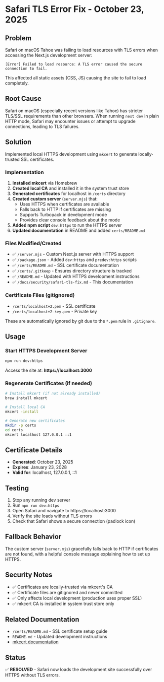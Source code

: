 # Safari TLS Error Fix - October 23, 2025

## Problem

Safari on macOS Tahoe was failing to load resources with TLS errors when accessing the Next.js development server:

```
[Error] Failed to load resource: A TLS error caused the secure connection to fail.
```

This affected all static assets (CSS, JS) causing the site to fail to load completely.

## Root Cause

Safari on macOS (especially recent versions like Tahoe) has stricter TLS/SSL requirements than other browsers. When running `next dev` in plain HTTP mode, Safari may encounter issues or attempt to upgrade connections, leading to TLS failures.

## Solution

Implemented local HTTPS development using `mkcert` to generate locally-trusted SSL certificates.

### Implementation

1. **Installed mkcert** via Homebrew
2. **Created local CA** and installed it in the system trust store
3. **Generated certificates** for localhost in `/certs` directory
4. **Created custom server** (`server.mjs`) that:
   - Uses HTTPS when certificates are available
   - Falls back to HTTP if certificates are missing
   - Supports Turbopack in development mode
   - Provides clear console feedback about the mode
5. **Added npm script** `dev:https` to run the HTTPS server
6. **Updated documentation** in README and added `certs/README.md`

### Files Modified/Created

- ✅ `/server.mjs` - Custom Next.js server with HTTPS support
- ✅ `/package.json` - Added `dev:https` and `predev:https` scripts
- ✅ `/certs/README.md` - SSL certificate documentation
- ✅ `/certs/.gitkeep` - Ensures directory structure is tracked
- ✅ `/README.md` - Updated with HTTPS development instructions
- ✅ `/docs/security/safari-tls-fix.md` - This documentation

### Certificate Files (gitignored)

- `/certs/localhost+2.pem` - SSL certificate
- `/certs/localhost+2-key.pem` - Private key

These are automatically ignored by git due to the `*.pem` rule in `.gitignore`.

## Usage

### Start HTTPS Development Server

```bash
npm run dev:https
```

Access the site at: **https://localhost:3000**

### Regenerate Certificates (if needed)

```bash
# Install mkcert (if not already installed)
brew install mkcert

# Install local CA
mkcert -install

# Generate new certificates
mkdir -p certs
cd certs
mkcert localhost 127.0.0.1 ::1
```

## Certificate Details

- **Generated**: October 23, 2025
- **Expires**: January 23, 2028
- **Valid for**: localhost, 127.0.0.1, ::1

## Testing

1. Stop any running dev server
2. Run `npm run dev:https`
3. Open Safari and navigate to https://localhost:3000
4. Verify the site loads without TLS errors
5. Check that Safari shows a secure connection (padlock icon)

## Fallback Behavior

The custom server (`server.mjs`) gracefully falls back to HTTP if certificates are not found, with a helpful console message explaining how to set up HTTPS.

## Security Notes

- ✅ Certificates are locally-trusted via mkcert's CA
- ✅ Certificate files are gitignored and never committed
- ✅ Only affects local development (production uses proper SSL)
- ✅ mkcert CA is installed in system trust store only

## Related Documentation

- `/certs/README.md` - SSL certificate setup guide
- `README.md` - Updated development instructions
- [mkcert documentation](https://github.com/FiloSottile/mkcert)

## Status

✅ **RESOLVED** - Safari now loads the development site successfully over HTTPS without TLS errors.
